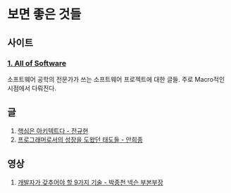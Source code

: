 # 보면 좋은 것들

## 사이트

### [1. All of Software](http://www.allofsoftware.net/)

소프트웨어 공학의 전문가가 쓰는 소프트웨어 프로젝트에 대한 글들. 주로 Macro적인 시점에서 다뤄진다.

## 글

1. [핵심은 아키텍트다 - 전규현](http://m.zdnet.co.kr/column_view.asp?artice_id=20170810153934#imadnews)
2. [프로그래머로서의 성장을 도왔던 태도들 - 안희종](http://ahnheejong.name/articles/becoming-better-programmer)

## 영상

1. [개발자가 갖추어야 할 9가지 기술 - 박종천 넥슨 부본부장](https://www.youtube.com/watch?v=fHyTA-UIcqs&t=1565s)

